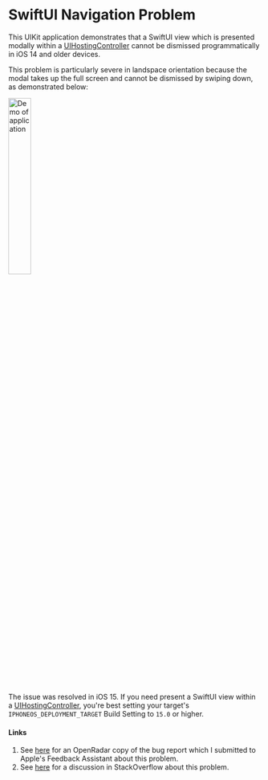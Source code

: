 # SwiftUI Navigation Problem

This UIKit application demonstrates that a SwiftUI view which is presented modally within a [UIHostingController](https://developer.apple.com/documentation/swiftui/uihostingcontroller) cannot be dismissed programmatically in iOS 14 and older devices.

This problem is particularly severe in landspace orientation because the modal takes up the full screen and cannot be dismissed by swiping down, as demonstrated below:

<img src="App2Demo.gif" alt="Demo of application" width="30%" height="30%" />

The issue was resolved in iOS 15. If you need present a SwiftUI view within a [UIHostingController](https://developer.apple.com/documentation/swiftui/uihostingcontroller), you're best setting your target's `IPHONEOS_DEPLOYMENT_TARGET` Build Setting to `15.0` or higher.

#### Links

1. See [here](https://openradar.appspot.com/radar?id=5002685988208640) for an OpenRadar copy of the bug report which I submitted to Apple's Feedback Assistant about this problem.
2. See [here](https://stackoverflow.com/q/57190511) for a discussion in StackOverflow about this problem.
